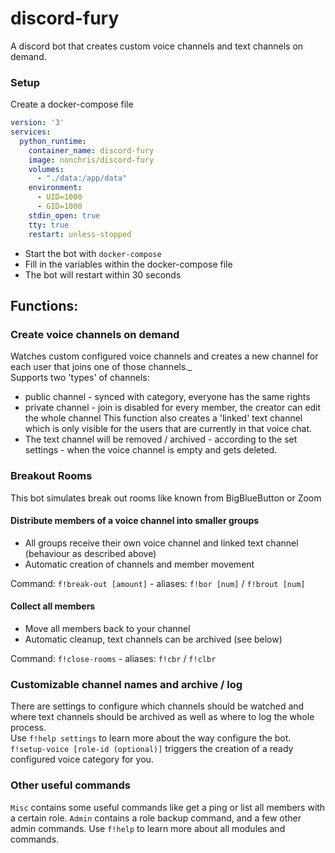 # discord-fury
A discord bot that creates custom voice channels and text channels on demand.

### Setup
Create a docker-compose file
```yaml
version: '3'
services:
  python_runtime:
    container_name: discord-fury
    image: nonchris/discord-fury
    volumes:
      - "./data:/app/data"
    environment:
      - UID=1000 
      - GID=1000
    stdin_open: true
    tty: true
    restart: unless-stopped
```
* Start the bot with `docker-compose`
* Fill in the variables within the docker-compose file 
* The bot will restart within 30 seconds

## Functions:
### Create voice channels on demand
Watches custom configured voice channels and creates a new channel for each user that joins one of those channels._  
Supports two 'types' of channels:
* public channel - synced with category, everyone has the same rights  
* private channel - join is disabled for every member, the creator can edit the whole channel
This function also creates a 'linked' text channel which is only visible for the users that are currently in that voice chat.
* The text channel will be removed / archived - according to the set settings - when the voice channel is empty and gets deleted.

### Breakout Rooms
This bot simulates break out rooms like known from BigBlueButton or Zoom
#### Distribute members of a voice channel into smaller groups 
* All groups receive their own voice channel and linked text channel (behaviour as described above)
* Automatic creation of channels and member movement

Command: `f!break-out [amount]` - aliases: `f!bor [num]` / `f!brout [num]`

#### Collect all members
* Move all members back to your channel
* Automatic cleanup, text channels can be archived (see below)

Command: `f!close-rooms` - aliases: `f!cbr` / `f!clbr`

### Customizable channel names and archive / log
There are settings to configure which channels should be watched and where text channels should be archived as well as where to log the whole process.  
Use `f!help settings` to learn more about the way configure the bot.  
`f!setup-voice [role-id (optional)]` triggers the creation of a ready configured voice category for you.

### Other useful commands
`Misc` contains some useful commands like get a ping or list all members with a certain role.
`Admin` contains a role backup command, and a few other admin commands.
Use `f!help` to learn more about all modules and commands.
